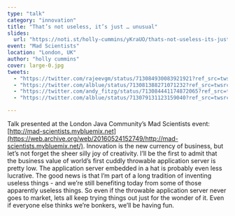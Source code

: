 ```yaml
---
type: "talk"
category: "innovation"
title: "That’s not useless, it’s just … unusual"
slides:
  url: "https://noti.st/holly-cummins/yKraUO/thats-not-useless-its-just-unusual"
event: "Mad Scientists"
location: "London, UK"
author: "holly cummins"
cover: large-0.jpg
tweets:
  - "https://twitter.com/rajeevgm/status/713084930083921921?ref_src=twsrc%5Etfw"
  - "https://twitter.com/alblue/status/713081388271071232?ref_src=twsrc%5Etfw"
  - "https://twitter.com/andy_fitzg/status/713084441174872065?ref_src=twsrc%5Etfw"
  - "https://twitter.com/alblue/status/713079131123159040?ref_src=twsrc%5Etfw"

---
```

Talk presented at the London Java Community’s Mad Scientists event: [http://mad-scientists.mybluemix.net](https://web.archive.org/web/20160524152749/http://mad-scientists.mybluemix.net/).
Innovation is the new currency of business, but let’s not forget the sheer silly joy of creativity. I’ll be the first to admit that the business value of world’s first cuddly throwable application server is pretty low. The application server embedded in a hat is probably even less lucrative. The good news is that I’m part of a long tradition of inventing useless things - and we’re still benefiting today from some of those apparently useless things. So even if the throwable application server never goes to market, lets all keep trying things out just for the wonder of it. Even if everyone else thinks we’re bonkers, we’ll be having fun.